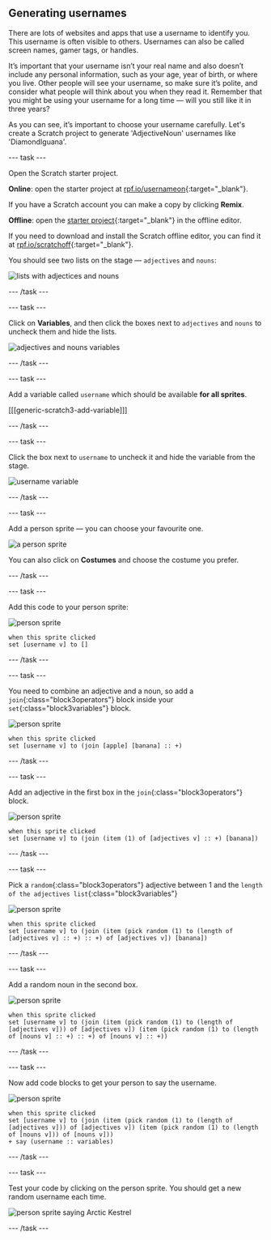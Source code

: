 ## Generating usernames

There are lots of websites and apps that use a username to identify you. This username is often visible to others. Usernames can also be called screen names, gamer tags, or handles.

It’s important that your username isn’t your real name and also doesn’t include any personal information, such as your age, year of birth, or where you live. Other people will see your username, so make sure it’s polite, and consider what people will think about you when they read it. Remember that you might be using your username for a long time — will you still like it in three years?

As you can see, it’s important to choose your username carefully. Let's create a Scratch project to generate 'AdjectiveNoun' usernames like 'DiamondIguana'.

\--- task \---

Open the Scratch starter project.

**Online**: open the starter project at [rpf.io/usernameon](https://rpf.io/usernameon){:target="_blank"}.

If you have a Scratch account you can make a copy by clicking **Remix**.

**Offline**: open the [starter project](https://rpf.io/p/en/username-generator-go){:target="_blank"} in the offline editor.

If you need to download and install the Scratch offline editor, you can find it at [rpf.io/scratchoff](https://rpf.io/scratchoff){:target="_blank"}.

You should see two lists on the stage — `adjectives` and `nouns`:

![lists with adjectices and nouns](images/usernames-lists.png)

\--- /task \---

\--- task \---

Click on **Variables**, and then click the boxes next to `adjectives` and `nouns` to uncheck them and hide the lists.

![adjectives and nouns variables](images/usernames-hide.png)

\--- /task \---

\--- task \---

Add a variable called `username` which should be available **for all sprites**.

[[[generic-scratch3-add-variable]]]

\--- /task \---

\--- task \---

Click the box next to `username` to uncheck it and hide the variable from the stage.

![username variable](images/usernames-hide-variable.png)

\--- /task \---

\--- task \---

Add a person sprite — you can choose your favourite one.

![a person sprite](images/usernames-person.png)

You can also click on **Costumes** and choose the costume you prefer.

\--- /task \---

\--- task \---

Add this code to your person sprite:

![person sprite](images/person-sprite.png)

```blocks3
when this sprite clicked
set [username v] to []
```

\--- /task \---

\--- task \---

You need to combine an adjective and a noun, so add a `join`{:class="block3operators"} block inside your `set`{:class="block3variables"} block.

![person sprite](images/person-sprite.png)

```blocks3
when this sprite clicked
set [username v] to (join [apple] [banana] :: +)
```

\--- /task \---

\--- task \---

Add an adjective in the first box in the `join`{:class="block3operators"} block.

![person sprite](images/person-sprite.png)

```blocks3
when this sprite clicked
set [username v] to (join (item (1) of [adjectives v] :: +) [banana])
```

\--- /task \---

\--- task \---

Pick a `random`{:class="block3operators"} adjective between 1 and the `length of the adjectives list`{:class="block3variables"}

![person sprite](images/person-sprite.png)

```blocks3
when this sprite clicked
set [username v] to (join (item (pick random (1) to (length of [adjectives v] :: +) :: +) of [adjectives v]) [banana])
```

\--- /task \---

\--- task \---

Add a random noun in the second box.

![person sprite](images/person-sprite.png)

```blocks3
when this sprite clicked
set [username v] to (join (item (pick random (1) to (length of [adjectives v])) of [adjectives v]) (item (pick random (1) to (length of [nouns v] :: +) :: +) of [nouns v] :: +))
```

\--- /task \---

\--- task \---

Now add code blocks to get your person to say the username.

![person sprite](images/person-sprite.png)

```blocks3
when this sprite clicked
set [username v] to (join (item (pick random (1) to (length of [adjectives v])) of [adjectives v]) (item (pick random (1) to (length of [nouns v])) of [nouns v]))
+ say (username :: variables)
```

\--- /task \---

\--- task \---

Test your code by clicking on the person sprite. You should get a new random username each time.

![person sprite saying Arctic Kestrel](images/usernames-click.png)

\--- /task \---